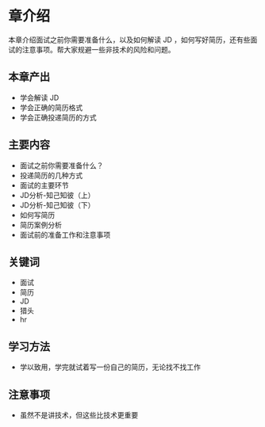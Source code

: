 # 章介绍

本章介绍面试之前你需要准备什么，以及如何解读 JD ，如何写好简历，还有些面试的注意事项。帮大家规避一些非技术的风险和问题。

## 本章产出

- 学会解读 JD
- 学会正确的简历格式
- 学会正确投递简历的方式

## 主要内容

- 面试之前你需要准备什么？
- 投递简历的几种方式
- 面试的主要环节
- JD分析-知己知彼（上）
- JD分析-知己知彼（下）
- 如何写简历
- 简历案例分析
- 面试前的准备工作和注意事项

## 关键词

- 面试
- 简历
- JD
- 猎头
- hr

## 学习方法

- 学以致用，学完就试着写一份自己的简历，无论找不找工作

## 注意事项

- 虽然不是讲技术，但这些比技术更重要
